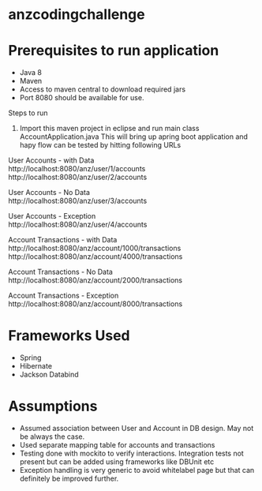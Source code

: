 # anzcodingchallenge

# Prerequisites to run application
- Java 8
- Maven
- Access to maven central to download required jars
- Port 8080 should be available for use.

Steps to run 

1. Import this maven project in eclipse and run main class AccountApplication.java
This will bring up apring boot application and hapy flow can be tested by hitting following URLs

User Accounts - with Data  
http://localhost:8080/anz/user/1/accounts  
http://localhost:8080/anz/user/2/accounts

User Accounts - No Data  
http://localhost:8080/anz/user/3/accounts

User Accounts - Exception  
http://localhost:8080/anz/user/4/accounts

Account Transactions - with Data  
http://localhost:8080/anz/account/1000/transactions  
http://localhost:8080/anz/account/4000/transactions

Account Transactions - No Data  
http://localhost:8080/anz/account/2000/transactions  

Account Transactions - Exception  
http://localhost:8080/anz/account/8000/transactions  

# Frameworks Used
- Spring
- Hibernate
- Jackson Databind

# Assumptions

- Assumed association between User and Account in DB design. May not be always the case.
- Used separate mapping table for accounts and transactions
- Testing done with mockito to verify interactions. Integration tests not present but can be added using frameworks like DBUnit etc
- Exception handling is very generic to avoid whitelabel page but that can definitely be improved further.